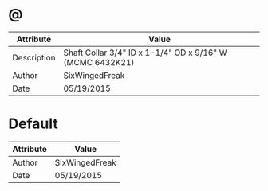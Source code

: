 # @
| Attribute | Value |
| ---  | ---     |
| Description | Shaft Collar 3/4&quot; ID x 1-1/4&quot; OD x 9/16&quot; W (MCMC 6432K21) |
| Author | SixWingedFreak |
| Date | 05/19/2015 |
# Default
| Attribute | Value |
| ---  | ---     |
| Author | SixWingedFreak |
| Date | 05/19/2015 |
